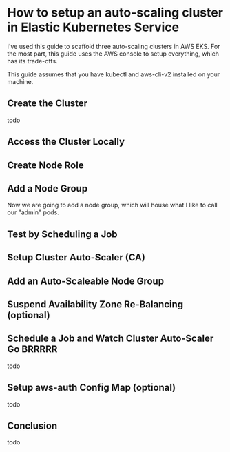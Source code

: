 # How to setup an auto-scaling cluster in Elastic Kubernetes Service

I've used this guide to scaffold three auto-scaling clusters in AWS EKS.
For the most part, this guide uses the AWS console to setup everything, which has its trade-offs.

This guide assumes that you have kubectl and aws-cli-v2 installed on your machine.

## Create the Cluster

todo

## Access the Cluster Locally

## Create Node Role

## Add a Node Group

Now we are going to add a node group, which will house what I like to call our "admin"
pods.

## Test by Scheduling a Job

## Setup Cluster Auto-Scaler (CA)

## Add an Auto-Scaleable Node Group

## Suspend Availability Zone Re-Balancing (optional)

## Schedule a Job and Watch Cluster Auto-Scaler Go BRRRRR

todo

## Setup aws-auth Config Map (optional)

todo

## Conclusion

todo
